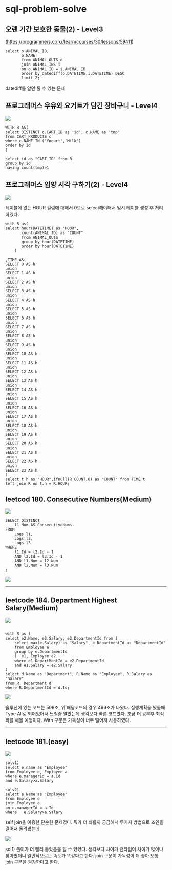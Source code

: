 # sql-problem-solve

## 오랜 기간 보호한 동물(2) - Level3
(https://programmers.co.kr/learn/courses/30/lessons/59411)

````
select o.ANIMAL_ID,
       o.NAME 
       from ANIMAL_OUTS o
       join ANIMAL_INS i
       on o.ANIMAL_ID = i.ANIMAL_ID
       order by datediff(o.DATETIME,i.DATETIME) DESC
       limit 2;

````
datediff를 알면 풀 수 있는 문제

## 프로그래머스 우유와 요거트가 담긴 장바구니 - Level4

![](https://i.imgur.com/G31uG0K.png)

```
WITH R AS(
select DISTINCT c.CART_ID as 'id', c.NAME as 'tmp'
from CART_PRODUCTS c
where c.NAME IN ('Yogurt','Milk')
order by id
)
    
select id as "CART_ID" from R
group by id
having count(tmp)>1

```

## 프로그래머스 입양 시각 구하기(2) - Level4

![](https://i.imgur.com/M0aySwJ.png)

테이블에 없는 HOUR 컬럼에 대해서 0으로 select해야해서 임시 테이블 생성 후 처리하였다.


```
with R as(
select hour(DATETIME) as "HOUR",
       count(ANIMAL_ID) as "COUNT"
       from ANIMAL_OUTS
       group by hour(DATETIME)
       order by hour(DATETIME)
    )

,TIME AS(
SELECT 0 AS h
union
SELECT 1 AS h
union
SELECT 2 AS h
union
SELECT 3 AS h
union
SELECT 4 AS h
union
SELECT 5 AS h
union
SELECT 6 AS h
union
SELECT 7 AS h
union
SELECT 8 AS h
union
SELECT 9 AS h
union
SELECT 10 AS h
union
SELECT 11 AS h
union
SELECT 12 AS h
union
SELECT 13 AS h
union
SELECT 14 AS h
union
SELECT 15 AS h
union
SELECT 16 AS h
union
SELECT 17 AS h
union
SELECT 18 AS h
union
SELECT 19 AS h
union
SELECT 20 AS h
union
SELECT 21 AS h
union
SELECT 22 AS h
union
SELECT 23 AS h
)
select t.h as "HOUR",ifnull(R.COUNT,0) as "COUNT" from TIME t
left join R on t.h = R.HOUR;
```

## leetcod 180. Consecutive Numbers(Medium)

![](https://i.imgur.com/GIgHZwI.png)

```
SELECT DISTINCT
    l1.Num AS ConsecutiveNums
FROM
    Logs l1,
    Logs l2,
    Logs l3
WHERE
    l1.Id = l2.Id - 1
    AND l2.Id = l3.Id - 1
    AND l1.Num = l2.Num
    AND l2.Num = l3.Num
;
```

![](https://i.imgur.com/Cn2oAZv.png)

---

## leetcode 184. Department Highest Salary(Medium)

![](https://i.imgur.com/uDhijvD.png)

```

with R as (
select e2.Name, e2.Salary, e2.DepartmentId from (
    select max(e.Salary) as "Salary", e.DepartmentId as "DepartmentId" 
    from Employee e
    group by e.DepartmentId
    )  e1, Employee e2
    where e1.DepartMentId = e2.DepartmentId
    and e1.Salary = e2.Salary
)
select d.Name as "Department", R.Name as "Employee", R.Salary as "Salary"
from R, Department d
where R.DepartmentId = d.Id;

```

![](https://i.imgur.com/QaktOTX.png)

솔루션에 있는 코드는 508초,
위 해당코드의 경우 496초가 나왔다. 실행계획을 봤을때 Type All로 되어있어서 느릴줄 알았는데 생각보다 빠른 코드였다. 조금 더 공부후 최적화를 해볼 예정이다. With 구문은 가독성이 너무 떨어져 사용하였다.

--- 
## leetcode 181.(easy)

![](https://i.imgur.com/W7v5lx9.png)


```
solv1)
select e.name as "Employee"
from Employee e, Employee a
where e.managerId = a.Id
and e.Salary>a.Salary

```

```
solv2)
select e.Name as "Employee"
from Employee e
join Employee a
on e.managerId = a.Id
where   e.Salary>a.Salary

```



self join을 이용한 단순한 문제였다.
뭐가 더 빠를까 궁금해서 두가지 방법으로 조인을 걸어서 돌려봤는데

![](https://i.imgur.com/tnKs35Q.png)

sol1) 풀이가 더 빨리 돌았음을 알 수 있었다. 생각보다 차이가 런타임이 차이가 많이나 찾아봤더니 일반적으로는 속도가 똑같다고 한다. join 구문이 가독성이 더 좋아 보통 join 구문을 권장한다고 한다.